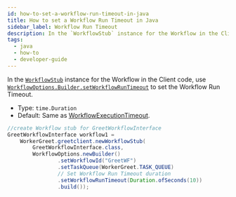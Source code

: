 ```yaml
---
id: how-to-set-a-workflow-run-timeout-in-java
title: How to set a Workflow Run Timeout in Java
sidebar_label: Workflow Run Timeout
description: In the `WorkflowStub` instance for the Workflow in the Client code, use `WorkflowOptions.Builder.setWorkflowRunTimeout​` to set the Workflow Run Timeout.
tags:
  - java
  - how-to
  - developer-guide
---
```


In the [`WorkflowStub`](https://www.javadoc.io/doc/io.temporal/temporal-sdk/latest/io/temporal/client/WorkflowStub.html) instance for the Workflow in the Client code, use [`WorkflowOptions.Builder.setWorkflowRunTimeout`](https://www.javadoc.io/doc/io.temporal/temporal-sdk/latest/io/temporal/client/WorkflowOptions.Builder.html) to set the Workflow Run Timeout.

- Type: `time.Duration`
- Default: Same as [WorkflowExecutionTimeout](/docs/java/how-to-set-a-workflow-execution-timeout-in-java).

```java
//create Workflow stub for GreetWorkflowInterface
GreetWorkflowInterface workflow1 =
    WorkerGreet.greetclient.newWorkflowStub(
        GreetWorkflowInterface.class,
        WorkflowOptions.newBuilder()
                .setWorkflowId("GreetWF")
                .setTaskQueue(WorkerGreet.TASK_QUEUE)
                // Set Workflow Run Timeout duration
                .setWorkflowRunTimeout(Duration.ofSeconds(10))
                .build());
```
